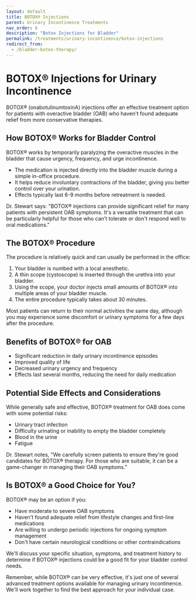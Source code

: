 ```yaml
---
layout: default
title: BOTOX® Injections
parent: Urinary Incontinence Treatments
nav_order: 6
description: "Botox Injections for Bladder"
permalink: /treatments/urinary-incontinence/botox-injections
redirect_from:
  - /bladder-botox-therapy/
---
```


# BOTOX® Injections for Urinary Incontinence

BOTOX® (onabotulinumtoxinA) injections offer an effective treatment option for patients with overactive bladder (OAB) who haven't found adequate relief from more conservative therapies.

## How BOTOX® Works for Bladder Control

BOTOX® works by temporarily paralyzing the overactive muscles in the bladder that cause urgency, frequency, and urge incontinence. 

- The medication is injected directly into the bladder muscle during a simple in-office procedure.
- It helps reduce involuntary contractions of the bladder, giving you better control over your urination.
- Effects typically last 6-9 months before retreatment is needed.

Dr. Stewart says: "BOTOX® injections can provide significant relief for many patients with persistent OAB symptoms. It's a versatile treatment that can be particularly helpful for those who can't tolerate or don't respond well to oral medications."

## The BOTOX® Procedure

The procedure is relatively quick and can usually be performed in the office:

1. Your bladder is numbed with a local anesthetic.
2. A thin scope (cystoscope) is inserted through the urethra into your bladder.
3. Using the scope, your doctor injects small amounts of BOTOX® into multiple areas of your bladder muscle.
4. The entire procedure typically takes about 30 minutes.

Most patients can return to their normal activities the same day, although you may experience some discomfort or urinary symptoms for a few days after the procedure.

## Benefits of BOTOX® for OAB

- Significant reduction in daily urinary incontinence episodes
- Improved quality of life
- Decreased urinary urgency and frequency
- Effects last several months, reducing the need for daily medication

## Potential Side Effects and Considerations

While generally safe and effective, BOTOX® treatment for OAB does come with some potential risks:

- Urinary tract infection
- Difficulty urinating or inability to empty the bladder completely
- Blood in the urine
- Fatigue

Dr. Stewart notes, "We carefully screen patients to ensure they're good candidates for BOTOX® therapy. For those who are suitable, it can be a game-changer in managing their OAB symptoms."

## Is BOTOX® a Good Choice for You?

BOTOX® may be an option if you:
- Have moderate to severe OAB symptoms
- Haven't found adequate relief from lifestyle changes and first-line medications
- Are willing to undergo periodic injections for ongoing symptom management
- Don't have certain neurological conditions or other contraindications

We'll discuss your specific situation, symptoms, and treatment history to determine if BOTOX® injections could be a good fit for your bladder control needs.

Remember, while BOTOX® can be very effective, it's just one of several advanced treatment options available for managing urinary incontinence. We'll work together to find the best approach for your individual case.